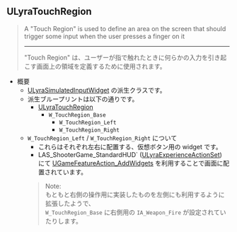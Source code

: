 ## ULyraTouchRegion

> A "Touch Region" is used to define an area on the screen that should trigger some input when the user presses a finger on it
> 
> ----
> "Touch Region" は、ユーザーが指で触れたときに何らかの入力を引き起こす画面上の領域を定義するために使用されます。

* 概要
	* [ULyraSimulatedInputWidget] の派生クラスです。
	* 派生ブループリントは以下の通りです。
		* [ULyraTouchRegion]
			* `W_TouchRegion_Base`
				* `W_TouchRegion_Left`
				* `W_TouchRegion_Right`
	* `W_TouchRegion_Left` / `W_TouchRegion_Right` について
		* これらはそれぞれ左右に配置する、仮想ボタン用の widget です。
		* LAS_ShooterGame_StandardHUD` ([ULyraExperienceActionSet]) にて [UGameFeatureAction_AddWidgets] を利用することで画面に配置されています。
		> Note:  
		> もともと右側の操作用に実装したものを左側にも利用するように拡張したようで、  
		> `W_TouchRegion_Base` に右側用の `IA_Weapon_Fire` が設定されていたりします。


<!--- ページ内のリンク --->

<!--- 自前の画像へのリンク --->

<!--- generated --->
[ULyraExperienceActionSet]: ../../Lyra/Experience/ULyraExperienceActionSet.md#ulyraexperienceactionset
[UGameFeatureAction_AddWidgets]: ../../Lyra/GameFeature/UGameFeatureAction_AddWidgets.md#ugamefeatureaction_addwidgets
[ULyraSimulatedInputWidget]: ../../Lyra/Widget/ULyraSimulatedInputWidget.md#ulyrasimulatedinputwidget
[ULyraTouchRegion]: ../../Lyra/Widget/ULyraTouchRegion.md#ulyratouchregion
